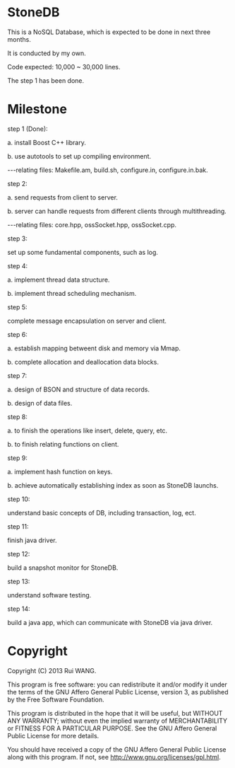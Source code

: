 StoneDB
=======
This is a NoSQL Database, which is expected to be done in next three months.

It is conducted by my own.

Code expected: 10,000 ~ 30,000 lines.

The step 1 has been done.

Milestone
=======

step 1 (Done):

a. install Boost C++ library.

b. use autotools to set up compiling environment.

---relating files: Makefile.am, build.sh, configure.in, configure.in.bak.

step 2:

a. send requests from client to server.

b. server can handle requests from different clients through multithreading.

---relating files: core.hpp, ossSocket.hpp, ossSocket.cpp.

step 3:

set up some fundamental components, such as log. 


step 4:

a. implement thread data structure.

b. implement thread scheduling mechanism.


step 5:

complete message encapsulation on server and client.


step 6:

a. establish mapping betweent disk and memory via Mmap.

b. complete allocation and deallocation data blocks.


step 7:

a. design of BSON and structure of data records.

b. design of data files.


step 8:

a. to finish the operations like insert, delete, query, etc.

b. to finish relating functions on client.


step 9:

a. implement hash function on keys.

b. achieve automatically establishing index as soon as StoneDB launchs.  


step 10:

understand basic concepts of DB, including transaction, log, ect.


step 11:

finish java driver.


step 12:

build a snapshot monitor for StoneDB.


step 13:

understand software testing.


step 14:

build a java app, which can communicate with StoneDB via java driver.


Copyright
=======


   Copyright (C) 2013 Rui WANG.

   This program is free software: you can redistribute it and/or modify
   it under the terms of the GNU Affero General Public License, version 3,
   as published by the Free Software Foundation.

   This program is distributed in the hope that it will be useful,
   but WITHOUT ANY WARRANTY; without even the implied warranty of
   MERCHANTABILITY or FITNESS FOR A PARTICULAR PURPOSE. See the
   GNU Affero General Public License for more details.

   You should have received a copy of the GNU Affero General Public License
   along with this program. If not, see <http://www.gnu.org/licenses/gpl.html>.

